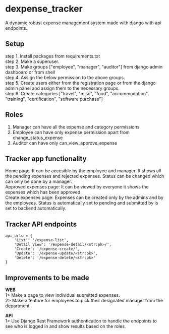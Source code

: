 # dexpense_tracker
A dynamic robust expense management system made with django with api endpoints.

## Setup
step 1. Install packages from requirements.txt <br/>
step 2. Make a superuser. <br/>
step 3. Make groups ["employee", "manager", "auditor"] from django admin dashboard or from shell<br/>
step 4. Assign the below permission to the above groups. <br/>
step 5. Create users either from the registration page or from the django admin panel and assign them to the necessary groups.<br/>
step 6. Create categories ["travel", "misc", "food", "accommodation", "training", "certification", "software purchase"] <br/>

## Roles
1. Manager can have all the expense and category permissions <br/> 
2. Employee can have only expense permission apart from change_status_expense <br/>
3. Auditor can have only can_view_approve_expense <br/>

## Tracker app functionality
Home page: It can be accesible by the employee and manager. It shows all the pending expenses and rejected expenses. Status can be changed which can only be done by a manager.<br/>
Approved expenses page: It can be viewed by everyone it shows the expenses which has been approved. <br/>
Create expenses page: Expenses can be created only by the admins and by the employees. Status is automatically set to pending and submitted by is set to backend automatically. <br/>


## Tracker API endpoints
    api_urls = {
        'List': '/expense-list',
        'Detail View': '/expense-detail/<str:pk>/',
        'Create': '/expense-create/',
        'Update': '/expense-update/<str:pk>',
        'Delete': '/expense-delete/<str:pk>'
    }
 
## Improvements to be made
<strong>WEB</strong>  <br/>
1> Make a page to view individual submitted expenses.<br/>
2> Make a feature for employees to pick their designated manager from the department<br/>

<strong>API</strong>  <br/>
1> Use Django Rest Framework authentication to handle the endpoints to see who is logged in and show results based on the roles. <br/>
